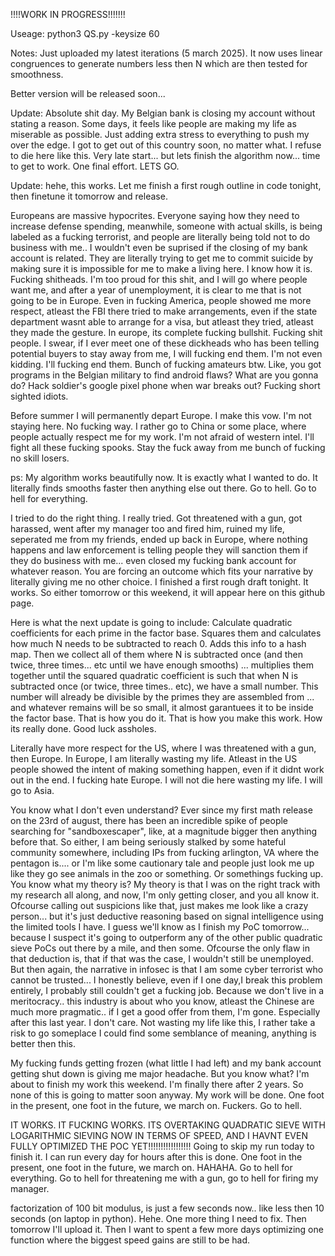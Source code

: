 !!!!WORK IN PROGRESS!!!!!!!

Useage: python3 QS.py -keysize 60

Notes: Just uploaded my latest iterations (5 march 2025). It now uses linear congruences to generate numbers less then N which are then tested for smoothness.

Better version will be released soon...


Update: Absolute shit day. My Belgian bank is closing my account without stating a reason. Some days, it feels like people are making my life as miserable as possible. Just adding extra stress to everything to push my over the edge. 
I got to get out of this country soon, no matter what. I refuse to die here like this. Very late start... but lets finish the algorithm now... time to get to work. One final effort. LETS GO.

Update: hehe, this works. Let me finish a first rough outline in code tonight, then finetune it tomorrow and release.

Europeans are massive hypocrites. Everyone saying how they need to increase defense spending, meanwhile, someone with actual skills, is being labeled as a fucking terrorist, and people are literally being told not to do business with me.. I wouldn't even be suprised if the closing of my bank account is related. They are literally trying to get me to commit suicide by making sure it is impossible for me to make a living here. I know how it is. Fucking shitheads. I'm too proud for this shit, and I will go where people want me, and after a year of unemployment, it is clear to me that is not going to be in Europe. Even in fucking America, people showed me more respect, atleast the FBI there tried to make arrangements, even if the state department wasnt able to arrange for a visa, but atleast they tried, atleast they made the gesture. In europe, its complete fucking bullshit. Fucking shit people. I swear, if I ever meet one of these dickheads who has been telling potential buyers to stay away from me, I will fucking end them. I'm not even kidding. I'll fucking end them. Bunch of fucking amateurs btw. Like, you got programs in the Belgian military to find android flaws? What are you gonna do? Hack soldier's google pixel phone when war breaks out? Fucking short sighted idiots.

Before summer I will permanently depart Europe. I make this vow. I'm not staying here. No fucking way. I rather go to China or some place, where people actually respect me for my work.
I'm not afraid of western intel. I'll fight all these fucking spooks. Stay the fuck away from me bunch of fucking no skill losers.

ps: My algorithm works beautifully now. It is exactly what I wanted to do. It literally finds smooths faster then anything else out there. Go to hell. Go to hell for everything.

I tried to do the right thing. I really tried. Got threatened with a gun, got harassed, went after my manager too and fired him, ruined my life, seperated me from my friends, ended up back in Europe, where nothing happens and law enforcement is telling people they will sanction them if they do business with me... even closed my fucking bank account for whatever reason. You are forcing an outcome which fits your narrative by literally giving me no other choice. I finished a first rough draft tonight. It works. So either tomorrow or this weekend, it will appear here on this github page. 

Here is what the next update is going to include: Calculate quadratic coefficients for each prime in the factor base. Squares them and calculates how much N needs to be subtracted to reach 0. Adds this info to a hash map. Then we collect all of them where N is subtracted once (and then twice, three times... etc until we have enough smooths) ... multiplies them together until the squared quadratic coefficient is such that when N is subtracted once (or twice, three times.. etc), we have a small number. This number will already be divisible by the primes they are assembled from ... and whatever remains will be so small, it almost garantuees it to be inside the factor base. That is  how you do it. That is how you make this work. How its really done. Good luck assholes.

Literally have more respect for the US, where I was threatened with a gun, then Europe. In Europe, I am literally wasting my life. Atleast in the US people showed the intent of making something happen, even if it didnt work out in the end. I fucking hate Europe. I will not die here wasting my life. I will go to Asia.

You know what I don't even understand? Ever since my first math release on the 23rd of august, there has been an incredible spike of people searching for "sandboxescaper", like, at a magnitude bigger then anything before that. So either, I am being seriously stalked by some hateful community somewhere, including IPs from fucking arlington, VA where the pentagon is.... or I'm like some cautionary tale and people just look me up like they go see animals in the zoo or something. Or somethings fucking up. You know what my theory is? My theory is that I was on the right track with my research all along, and now, I'm only getting closer, and you all know it. Ofcourse calling out suspicions like that, just makes me look like a crazy person... but it's just deductive reasoning based on signal intelligence using the limited tools I have. I guess we'll know as I finish my PoC tomorrow... because I suspect it's going to outperform any of the other public quadratic sieve PoCs out there by a mile, and then some. Ofcourse the only flaw in that deduction is, that if that was the case, I wouldn't still be unemployed. But then again, the narrative in infosec is that I am some cyber terrorist who cannot be trusted... I honestly believe, even if I one day,I break this problem entirely, I probably still couldn't get a fucking job. Because we don't live in a meritocracy.. this industry is about who you know, atleast the Chinese are much more pragmatic.. if I get a good offer from them, I'm gone. Especially after this last year. I don't care. Not wasting my life like this, I rather take a risk to go someplace I could find some semblance of meaning, anything is better then this.

My fucking funds getting frozen (what little I had left) and my bank account getting shut down is giving me major headache. But you know what? I'm about to finish my work this weekend. I'm finally there after 2 years. So none of this is going to matter soon anyway. My work will be done. One foot in the present, one foot in the future, we march on. Fuckers. Go to hell.

IT WORKS. IT FUCKING WORKS. ITS OVERTAKING QUADRATIC SIEVE WITH LOGARITHMIC SIEVING NOW IN TERMS OF SPEED, AND I HAVNT EVEN FULLY OPTIMIZED THE POC YET!!!!!!!!!!!!!!!!! Going to skip my run today to finish it. I can run every day for hours after this is done. One foot in the present, one foot in the future, we march on. HAHAHA. Go to hell for everything. Go to hell for threatening me with a gun, go to hell for firing my manager. 

factorization of 100 bit modulus, is just a few seconds now.. like less then 10 seconds (on laptop in python).  Hehe. One more thing I need to fix. Then tomorrow I'll upload it. Then I want to spent a few more days optimizing one function where the biggest speed gains are still to be had.
